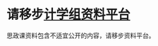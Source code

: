 # 请移步[计学组资料平台](https://xue.shinonomelab.net/%E6%80%9D%E6%94%BF%E8%AF%BE%E8%B5%84%E6%96%99)

思政课资料包含不适宜公开的内容，请移步资料平台。
